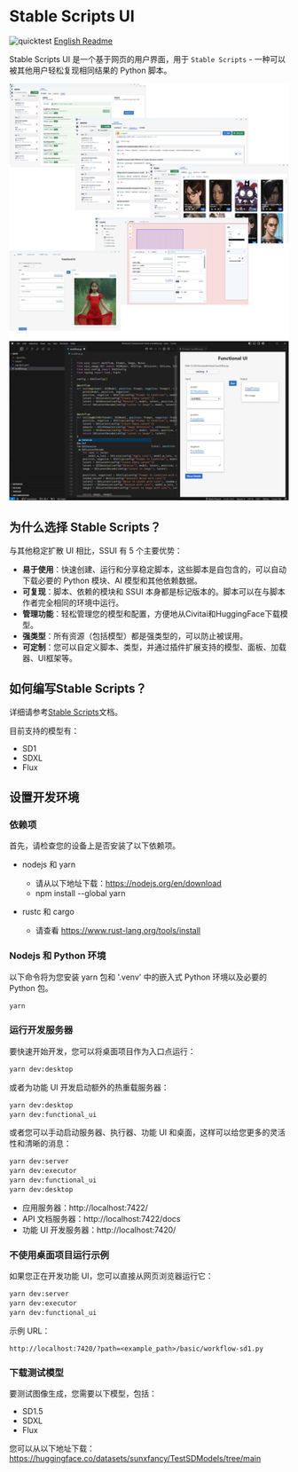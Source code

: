 Stable Scripts UI
====================

![quicktest](https://github.com/sunxfancy/SSUI/actions/workflows/quicktest.yml/badge.svg) [English Readme](Readme.md)

Stable Scripts UI 是一个基于网页的用户界面，用于 `Stable Scripts` - 一种可以被其他用户轻松复现相同结果的 Python 脚本。


![Desktop Version](doc/images/presentation.png)
![VSCode Plugin](doc/images/vscode-plugin.png)


## 为什么选择 Stable Scripts？

与其他稳定扩散 UI 相比，SSUI 有 5 个主要优势：

- **易于使用**：快速创建、运行和分享稳定脚本，这些脚本是自包含的，可以自动下载必要的 Python 模块、AI 模型和其他依赖数据。
- **可复现**：脚本、依赖的模块和 SSUI 本身都是标记版本的。脚本可以在与脚本作者完全相同的环境中运行。
- **管理功能**：轻松管理您的模型和配置，方便地从Civitai和HuggingFace下载模型。
- **强类型**：所有资源（包括模型）都是强类型的，可以防止被误用。
- **可定制**：您可以自定义脚本、类型，并通过插件扩展支持的模型、面板、加载器、UI框架等。


## 如何编写Stable Scripts？

详细请参考[Stable Scripts](doc/StableScripts.md)文档。

目前支持的模型有：
- SD1
- SDXL
- Flux



## 设置开发环境

### 依赖项

首先，请检查您的设备上是否安装了以下依赖项。

- nodejs 和 yarn
  - 请从以下地址下载：https://nodejs.org/en/download
  - npm install --global yarn

- rustc 和 cargo
  - 请查看 https://www.rust-lang.org/tools/install


### Nodejs 和 Python 环境

以下命令将为您安装 yarn 包和 '.venv' 中的嵌入式 Python 环境以及必要的 Python 包。

```bash
yarn
```


### 运行开发服务器

要快速开始开发，您可以将桌面项目作为入口点运行：
```bash
yarn dev:desktop
```

或者为功能 UI 开发启动额外的热重载服务器：
```bash
yarn dev:desktop
yarn dev:functional_ui
```

或者您可以手动启动服务器、执行器、功能 UI 和桌面，这样可以给您更多的灵活性和清晰的消息：

```bash
yarn dev:server
yarn dev:executor
yarn dev:functional_ui
yarn dev:desktop
```

- 应用服务器：http://localhost:7422/
- API 文档服务器：http://localhost:7422/docs
- 功能 UI 开发服务器：http://localhost:7420/

### 不使用桌面项目运行示例

如果您正在开发功能 UI，您可以直接从网页浏览器运行它：

```bash
yarn dev:server
yarn dev:executor
yarn dev:functional_ui
```

示例 URL：
```
http://localhost:7420/?path=<example_path>/basic/workflow-sd1.py
```

### 下载测试模型

要测试图像生成，您需要以下模型，包括：

- SD1.5
- SDXL
- Flux

您可以从以下地址下载：
https://huggingface.co/datasets/sunxfancy/TestSDModels/tree/main 